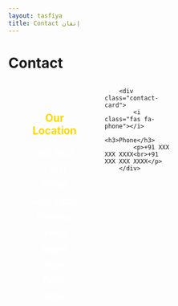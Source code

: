 ```yaml
---
layout: tasfiya
title: Contact إتقان
---
```


<style>
/* Add Thuluth font */
@import url('https://fonts.googleapis.com/css2?family=Amiri:wght@400;700&display=swap');

.thuluth-text {
    font-family: 'Amiri', serif;
    font-size: 1.8em;
    background: linear-gradient(45deg, #dfb456, #e6c172);
    -webkit-background-clip: text;
    -webkit-text-fill-color: transparent;
    text-shadow: 2px 2px 4px rgba(0, 0, 0, 0.3);
    font-weight: 700;
    filter: drop-shadow(2px 2px 4px rgba(0, 0, 0, 0.3));
    display: inline-block;
}

@media (max-width: 768px) {
    .thuluth-text {
        font-size: 1.5em;
    }
}
</style>

<div class="islamic-decoration">
    <h1>Contact</h1>
</div>

<div class="contact-content">
    <div class="contact-info">
        <div class="contact-card">
            <i class="fas fa-map-marker-alt"></i>
            <h3>Our Location</h3>
            <p>SIO Abul Fazal Office<br>Abul Fazal Enclave, Jamia Nagar<br>New Delhi, India</p>
        </div>

        <div class="contact-card">
            <i class="fas fa-phone"></i>
            <h3>Phone</h3>
            <p>+91 XXX XXX XXXX<br>+91 XXX XXX XXXX</p>
        </div>

</div>

<style>
.contact-content {
    max-width: 1000px;
    margin: 0 auto;
    padding: 0 1rem;
}

.contact-info {
    display: grid;
    gap: 1.5rem;
    margin-bottom: 3rem;
}

.contact-card {
    background: rgba(255, 255, 255, 0.02);
    padding: 2rem;
    border-radius: 8px;
    text-align: center;
}

.contact-card i {
    font-size: 2rem;
    color: #ffd700;
    margin-bottom: 1rem;
}

.contact-card h3 {
    color: #ffd700;
    margin-bottom: 1rem;
    font-size: 1.3rem;
}

.contact-card p {
    color: rgba(255, 255, 255, 0.9);
    line-height: 1.8;
    font-size: 1.1rem;
    text-align: center;
}

.contact-form {
    background: rgba(255, 255, 255, 0.02);
    padding: 2rem;
    border-radius: 8px;
}

.contact-form h2 {
    color: #ffd700;
    margin-bottom: 2rem;
    text-align: center;
    font-size: 1.8rem;
}

.form-group {
    margin-bottom: 1.5rem;
}

.form-group label {
    display: block;
    color: rgba(255, 255, 255, 0.9);
    margin-bottom: 0.5rem;
    font-size: 1.1rem;
}

.form-group input,
.form-group textarea {
    width: 100%;
    padding: 0.8rem;
    background: rgba(0, 0, 0, 0.2);
    border: 1px solid rgba(255, 215, 0, 0.2);
    border-radius: 8px;
    color: white;
    font-size: 1.1rem;
    transition: border-color 0.3s ease;
}

.submit-btn {
    width: 100%;
    padding: 1rem;
    background: rgba(255, 215, 0, 0.05);
    border: 1px solid #ffd700;
    border-radius: 8px;
    color: #ffd700;
    font-size: 1.1rem;
    cursor: pointer;
    transition: background 0.3s ease;
    display: flex;
    align-items: center;
    justify-content: center;
    gap: 0.5rem;
}

.submit-btn:hover {
    background: rgba(255, 215, 0, 0.1);
}

@media (min-width: 768px) {
    .contact-info {
        grid-template-columns: repeat(3, 1fr);
    }
}

@media (max-width: 768px) {
    .contact-card,
    .contact-form {
        padding: 1.5rem;
    }
    
    .contact-card p,
    .form-group label,
    .form-group input,
    .form-group textarea {
        font-size: 1rem;
        line-height: 1.6;
    }
    
    .contact-form h2 {
        font-size: 1.5rem;
    }
}

.success-message,
.error-message {
    display: none;
    padding: 1rem;
    border-radius: 8px;
    margin-top: 1rem;
    text-align: center;
}

.success-message {
    background: rgba(0, 255, 0, 0.1);
    border: 1px solid rgba(0, 255, 0, 0.3);
    color: #90EE90;
}

.error-message {
    background: rgba(255, 0, 0, 0.1);
    border: 1px solid rgba(255, 0, 0, 0.3);
    color: #FFB6C1;
}
</style>

<script>
document.addEventListener('DOMContentLoaded', function() {
    const contactForm = document.getElementById('contactForm');
    const submitBtn = contactForm.querySelector('.submit-btn');
    
    contactForm.addEventListener('submit', function(e) {
        e.preventDefault();
        submitBtn.classList.add('loading');
        
        // Get form values
        const name = document.getElementById('name').value;
        const email = document.getElementById('email').value;
        const subject = document.getElementById('subject').value;
        const message = document.getElementById('message').value;
        
        // Construct mailto URL
        const mailtoUrl = `mailto:adnanshakeel@pm.me?subject=${encodeURIComponent(subject)}&body=${encodeURIComponent(
`Name: ${name}
Email: ${email}

Message:
${message}`
        )}`;
        
        // Open email client in new window
        window.open(mailtoUrl, '_blank');
        
        // Show success message and reset form
        setTimeout(() => {
            submitBtn.classList.remove('loading');
            showMessage('success', 'Opening email client in new window...');
            contactForm.reset();
        }, 1000);
    });
    
    function showMessage(type, text) {
        const messageDiv = document.createElement('div');
        messageDiv.className = type === 'success' ? 'success-message' : 'error-message';
        messageDiv.textContent = text;
        
        const existingMessage = contactForm.querySelector('.success-message, .error-message');
        if (existingMessage) {
            existingMessage.remove();
        }
        
        contactForm.appendChild(messageDiv);
        messageDiv.style.display = 'block';
        
        setTimeout(() => {
            messageDiv.style.opacity = '0';
            messageDiv.style.transition = 'opacity 0.5s ease';
            setTimeout(() => messageDiv.remove(), 500);
        }, 3000);
    }
});
</script> 
